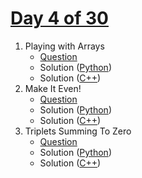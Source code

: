 # [Day 4 of 30](https://www.hackerrank.com/contests/day-4-of-30/challenges "Day 4 of 30 contest link")

1. Playing with Arrays
   - [Question](https://www.hackerrank.com/contests/day-4-of-30/challenges/playing-with-arrays-1-1 "Playing with Arrays")
   - Solution ([Python](Playing%20with%20Arrays/Python/ "Solution in Python"))
   - Solution ([C++](Playing%20with%20Arrays/C++/ "Solution in C++"))
2. Make It Even!
   - [Question](https://www.hackerrank.com/contests/day-4-of-30/challenges/numbers-with-even-number-of-digits-1 "Make It Even!")
   - Solution ([Python](Make%20It%20Even/Python/ "Solution in Python"))
   - Solution ([C++](Make%20It%20Even/C++/ "Solution in C++"))
3. Triplets Summing To Zero
   - [Question](https://www.hackerrank.com/contests/day-4-of-30/challenges/triplets-summing-to-zero "Triplets Summing To Zero")
   - Solution ([Python](Triplets%20Summing%20To%20Zero/Python/ "Solution in Python"))
   - Solution ([C++](Triplets%20Summing%20To%20Zero/C++/ "Solution in C++"))
